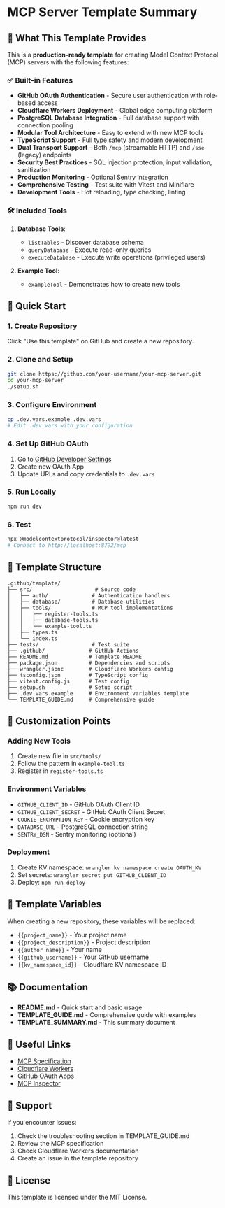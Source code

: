 # MCP Server Template Summary

## 🎯 What This Template Provides

This is a **production-ready template** for creating Model Context Protocol (MCP) servers with the following features:

### ✅ Built-in Features
- **GitHub OAuth Authentication** - Secure user authentication with role-based access
- **Cloudflare Workers Deployment** - Global edge computing platform
- **PostgreSQL Database Integration** - Full database support with connection pooling
- **Modular Tool Architecture** - Easy to extend with new MCP tools
- **TypeScript Support** - Full type safety and modern development
- **Dual Transport Support** - Both `/mcp` (streamable HTTP) and `/sse` (legacy) endpoints
- **Security Best Practices** - SQL injection protection, input validation, sanitization
- **Production Monitoring** - Optional Sentry integration
- **Comprehensive Testing** - Test suite with Vitest and Miniflare
- **Development Tools** - Hot reloading, type checking, linting

### 🛠️ Included Tools
1. **Database Tools**:
   - `listTables` - Discover database schema
   - `queryDatabase` - Execute read-only queries
   - `executeDatabase` - Execute write operations (privileged users)

2. **Example Tool**:
   - `exampleTool` - Demonstrates how to create new tools

## 🚀 Quick Start

### 1. Create Repository
Click "Use this template" on GitHub and create a new repository.

### 2. Clone and Setup
```bash
git clone https://github.com/your-username/your-mcp-server.git
cd your-mcp-server
./setup.sh
```

### 3. Configure Environment
```bash
cp .dev.vars.example .dev.vars
# Edit .dev.vars with your configuration
```

### 4. Set Up GitHub OAuth
1. Go to [GitHub Developer Settings](https://github.com/settings/developers)
2. Create new OAuth App
3. Update URLs and copy credentials to `.dev.vars`

### 5. Run Locally
```bash
npm run dev
```

### 6. Test
```bash
npx @modelcontextprotocol/inspector@latest
# Connect to http://localhost:8792/mcp
```

## 📁 Template Structure

```
.github/template/
├── src/                    # Source code
│   ├── auth/              # Authentication handlers
│   ├── database/          # Database utilities
│   ├── tools/             # MCP tool implementations
│   │   ├── register-tools.ts
│   │   ├── database-tools.ts
│   │   └── example-tool.ts
│   ├── types.ts
│   └── index.ts
├── tests/                 # Test suite
├── .github/              # GitHub Actions
├── README.md             # Template README
├── package.json          # Dependencies and scripts
├── wrangler.jsonc        # Cloudflare Workers config
├── tsconfig.json         # TypeScript config
├── vitest.config.js      # Test config
├── setup.sh              # Setup script
├── .dev.vars.example     # Environment variables template
└── TEMPLATE_GUIDE.md     # Comprehensive guide
```

## 🔧 Customization Points

### Adding New Tools
1. Create new file in `src/tools/`
2. Follow the pattern in `example-tool.ts`
3. Register in `register-tools.ts`

### Environment Variables
- `GITHUB_CLIENT_ID` - GitHub OAuth Client ID
- `GITHUB_CLIENT_SECRET` - GitHub OAuth Client Secret
- `COOKIE_ENCRYPTION_KEY` - Cookie encryption key
- `DATABASE_URL` - PostgreSQL connection string
- `SENTRY_DSN` - Sentry monitoring (optional)

### Deployment
1. Create KV namespace: `wrangler kv namespace create OAUTH_KV`
2. Set secrets: `wrangler secret put GITHUB_CLIENT_ID`
3. Deploy: `npm run deploy`

## 🎨 Template Variables

When creating a new repository, these variables will be replaced:

- `{{project_name}}` - Your project name
- `{{project_description}}` - Project description
- `{{author_name}}` - Your name
- `{{github_username}}` - Your GitHub username
- `{{kv_namespace_id}}` - Cloudflare KV namespace ID

## 📚 Documentation

- **README.md** - Quick start and basic usage
- **TEMPLATE_GUIDE.md** - Comprehensive guide with examples
- **TEMPLATE_SUMMARY.md** - This summary document

## 🔗 Useful Links

- [MCP Specification](https://modelcontextprotocol.io/)
- [Cloudflare Workers](https://developers.cloudflare.com/workers/)
- [GitHub OAuth Apps](https://docs.github.com/en/apps/oauth-apps/)
- [MCP Inspector](https://modelcontextprotocol.io/docs/tools/inspector)

## 🐛 Support

If you encounter issues:
1. Check the troubleshooting section in TEMPLATE_GUIDE.md
2. Review the MCP specification
3. Check Cloudflare Workers documentation
4. Create an issue in the template repository

## 📄 License

This template is licensed under the MIT License. 